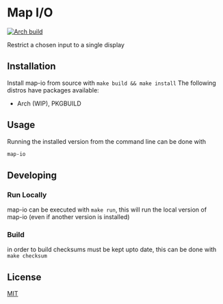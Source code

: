 # Map I/O

[![Arch build](https://github.com/cowlingj/map-io/actions/workflows/verify.yml/badge.svg)](https://github.com/cowlingj/map-io/actions/workflows/verify.yml)

Restrict a chosen input to a single display

## Installation 

Install map-io from source with `make build && make install`
The following distros have packages available:
- Arch (WIP), PKGBUILD

## Usage

Running the installed version from the command line can be done with
```bash
map-io
```

## Developing

### Run Locally

map-io can be executed with `make run`, this will run the local version of map-io
(even if another version is installed)

### Build

in order to build checksums must be kept upto date, this can be done with `make checksum`

## License

[MIT](https://choosealicense.com/licenses/mit/)

